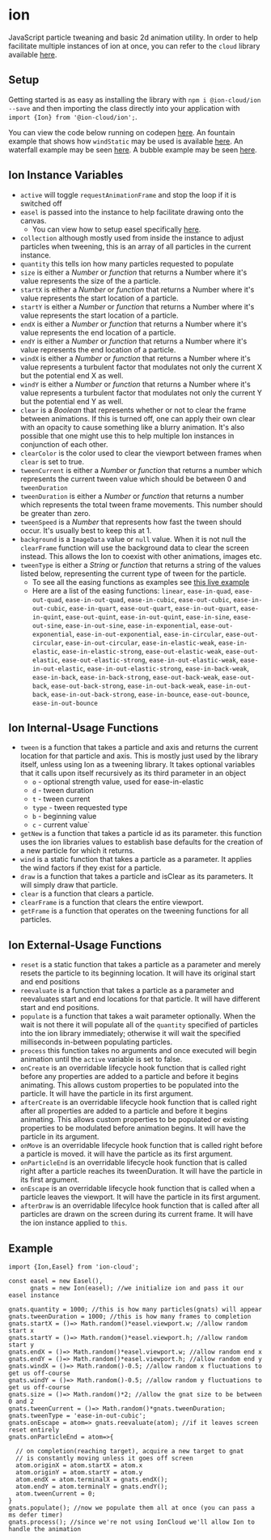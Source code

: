 # ion
JavaScript particle tweaning and basic 2d animation utility. In order to help facilitate multiple instances of ion at once, you can refer to the `cloud` library available [here](https://github.com/ion-cloud/cloud).

## Setup
Getting started is as easy as installing the library with `npm i @ion-cloud/ion --save` and then importing the class directly into your application with `import {Ion} from '@ion-cloud/ion';`.

You can view the code below running on codepen [here](https://codepen.io/NathanielInman/pen/ogYjwE).
An fountain example that shows how `windStatic` may be used is available [here](https://codepen.io/NathanielInman/pen/LEbpye).
An waterfall example may be seen [here](https://codepen.io/NathanielInman/pen/yyVYXe).
A bubble example may be seen [here](https://codepen.io/NathanielInman/pen/pKyNVb).

## Ion Instance Variables
- `active` will toggle `requestAnimationFrame` and stop the loop if it is switched off
- `easel` is passed into the instance to help facilitate drawing onto the canvas.
  - You can view how to setup easel specifically [here](https://github.com/NathanielInman/ion-cloud#easel-setup).
- `collection` although mostly used from inside the instance to adjust particles when tweening, this is an array of all particles in the current instance.
- `quantity` this tells ion how many particles requested to populate
- `size` is either a *Number* or *function* that returns a Number where it's value represents the size of the a particle.
- `startX` is either a *Number* or *function* that returns a Number where it's value represents the start location of a particle.
- `startY` is either a *Number* or *function* that returns a Number where it's value represents the start location of a particle.
- `endX` is either a *Number* or *function* that returns a Number where it's value represents the end location of a particle.
- `endY` is either a *Number* or *function* that returns a Number where it's value represents the end location of a particle.
- `windX` is either a *Number* or *function* that returns a Number where it's value represents a turbulent factor that modulates not only the current X but the potential end X as well.
- `windY` is either a *Number* or *function* that returns a Number where it's value represents a turbulent factor that modulates not only the current Y but the potential end Y as well.
- `clear` is a *Boolean* that represents whether or not to clear the frame between animations. If this is turned off, one can apply their own clear with an opacity to cause something like a blurry animation. It's also possible that one might use this to help multiple Ion instances in conjunction of each other.
- `clearColor` is the color used to clear the viewport between frames when `clear` is set to true.
- `tweenCurrent` is either a *Number* or *function* that returns a number which represents the current tween value which should be between 0 and `tweenDuration`
- `tweenDuration` is either a *Number* or *function* that returns a number which represents the total tween frame movements. This number should be greater than zero.
- `tweenSpeed` is a *Number* that represents how fast the tween should occur. It's usually best to keep this at 1.
- `background` is a `ImageData` value or `null` value. When it is not null the `clearFrame` function will use the background data to clear the screen instead. This allows the Ion to coexist with other animations, images etc.
- `tweenType` is either a *String* or *function* that returns a string of the values listed below, representing the current type of tween for the particle.
  - To see all the easing functions as examples see [this live example](https://codepen.io/NathanielInman/pen/gKLNQE/)
  - Here are a list of the easing functions: `linear`, `ease-in-quad`, `ease-out-quad`, `ease-in-out-quad`, `ease-in-cubic`, `ease-out-cubic`, `ease-in-out-cubic`, `ease-in-quart`, `ease-out-quart`, `ease-in-out-quart`, `ease-in-quint`, `ease-out-quint`, `ease-in-out-quint`, `ease-in-sine`, `ease-out-sine`, `ease-in-out-sine`, `ease-in-exponential`, `ease-out-exponential`, `ease-in-out-exponential`, `ease-in-circular`, `ease-out-circular`, `ease-in-out-circular`, `ease-in-elastic-weak`, `ease-in-elastic`, `ease-in-elastic-strong`, `ease-out-elastic-weak`, `ease-out-elastic`, `ease-out-elastic-strong`, `ease-in-out-elastic-weak`, `ease-in-out-elastic`, `ease-in-out-elastic-strong`, `ease-in-back-weak`, `ease-in-back`, `ease-in-back-strong`, `ease-out-back-weak`, `ease-out-back`, `ease-out-back-strong`, `ease-in-out-back-weak`, `ease-in-out-back`, `ease-in-out-back-strong`, `ease-in-bounce`, `ease-out-bounce`, `ease-in-out-bounce`

## Ion Internal-Usage Functions
  - `tween` is a function that takes a particle and axis and returns the current location for that particle and axis. This is mostly just used by the library itself, unless using Ion as a tweening library. It takes optional variables that it calls upon itself recursively as its third parameter in an object
    - `o` - optional strength value, used for ease-in-elastic
    - `d` - tween duration
    - `t` - tween current
    - `type` - tween requested type
    - `b` - beginning value
    - `c` - current value`
  - `getNew` is a function that takes a particle id as its parameter. this function uses the ion libraries values to establish base defaults for the creation of a new particle for which it returns.
  - `wind` is a static function that takes a particle as a parameter. It applies the wind factors if they exist for a particle.
  - `draw` is a function that takes a particle and isClear as its parameters. It will simply draw that particle.
  - `clear` is a function that clears a particle.
  - `clearFrame` is a function that clears the entire viewport.
  - `getFrame` is a function that operates on the tweening functions for all particles.

## Ion External-Usage Functions
  - `reset` is a static function that takes a particle as a parameter and merely resets the particle to its beginning location. It will have its original start and end positions
  - `reevaluate` is a function that takes a particle as a parameter and reevaluates start and end locations for that particle. It will have different start and end positions.
  - `populate` is a function that takes a wait parameter optionally. When the wait is not there it will populate all of the `quantity` specified of particles into the ion library immediately; otherwise it will wait the specified milliseconds in-between populating particles.
  - `process` this function takes no arguments and once executed will begin animation until the `active` variable is set to false.
  - `onCreate` is an overridable lifecycle hook function that is called right before any properties are added to a particle and before it begins animating. This allows custom properties to be populated into the particle. It will have the particle in its first argument.
  - `afterCreate` is an overridable lifecycle hook function that is called right after all properties are added to a particle and before it begins animating. This allows custom properties to be populated or existing properties to be modulated before animation begins. It will have the particle in its argument.
  - `onMove` is an overridable lifecycle hook function that is called right before a particle is moved. it will have the particle as its first argument.
  - `onParticleEnd` is an overridable lifecycle hook function that is called right after a particle reaches its tweenDuration. It will have the particle in its first argument.
  - `onEscape` is an overridable lifecycle hook function that is called when a particle leaves the viewport. It will have the particle in its first argument.
  - `afterDraw` is an overridable lifecylce hook function that is called after all particles are drawn on the screen during its current frame. It will have the ion instance applied to `this`.

## Example

```
import {Ion,Easel} from 'ion-cloud';

const easel = new Easel(),
      gnats = new Ion(easel); //we initialize ion and pass it our easel instance

gnats.quantity = 1000; //this is how many particles(gnats) will appear
gnats.tweenDuration = 1000; //this is how many frames to completion
gnats.startX = ()=> Math.random()*easel.viewport.w; //allow random start x
gnats.startY = ()=> Math.random()*easel.viewport.h; //allow random start y
gnats.endX = ()=> Math.random()*easel.viewport.w; //allow random end x
gnats.endY = ()=> Math.random()*easel.viewport.h; //allow random end y
gnats.windX = ()=> Math.random()-0.5; //allow random x fluctuations to get us off-course
gnats.windY = ()=> Math.random()-0.5; //allow random y fluctuations to get us off-course
gnats.size = ()=> Math.random()*2; //allow the gnat size to be between 0 and 2
gnats.tweenCurrent = ()=> Math.random()*gnats.tweenDuration;
gnats.tweenType = 'ease-in-out-cubic';
gnats.onEscape = atom=> gnats.reevaluate(atom); //if it leaves screen reset entirely
gnats.onParticleEnd = atom=>{

  // on completion(reaching target), acquire a new target to gnat
  // is constantly moving unless it goes off screen
  atom.originX = atom.startX = atom.x
  atom.originY = atom.startY = atom.y
  atom.endX = atom.terminalX = gnats.endX();
  atom.endY = atom.terminalY = gnats.endY();
  atom.tweenCurrent = 0;
}
gnats.populate(); //now we populate them all at once (you can pass a ms defer timer)
gnats.process(); //since we're not using IonCloud we'll allow Ion to handle the animation
```

